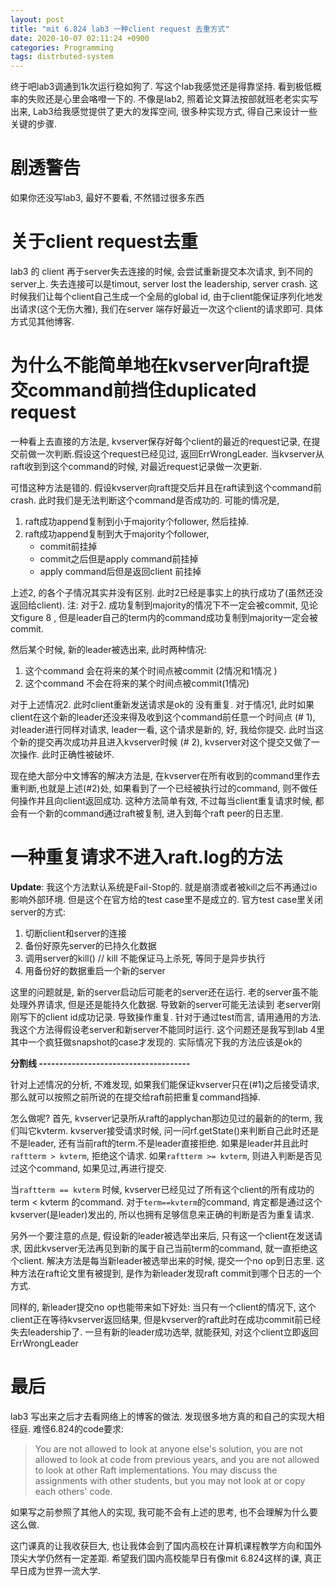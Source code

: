 ```yaml
---
layout: post
title: "mit 6.824 lab3 一种client request 去重方式"
date: 2020-10-07 02:11:24 +0900
categories: Programming
tags: distrbuted-system
---
```




终于吧lab3调通到1k次运行稳如狗了. 写这个lab我感觉还是得靠坚持. 看到极低概率的失败还是心里会咯噔一下的. 不像是lab2, 照着论文算法按部就班老老实实写出来, Lab3给我感觉提供了更大的发挥空间, 很多种实现方式, 得自己来设计一些关键的步骤.

# 剧透警告
如果你还没写lab3, 最好不要看, 不然错过很多东西

# 关于client request去重
lab3 的 client 再于server失去连接的时候, 会尝试重新提交本次请求, 到不同的server上. 失去连接可以是timout, server lost the leadership, server crash. 这时候我们让每个client自己生成一个全局的global id, 由于client能保证序列化地发出请求(这个无伤大雅), 我们在server 端存好最近一次这个client的请求即可. 具体方式见其他博客.

# 为什么不能简单地在kvserver向raft提交command前挡住duplicated request

一种看上去直接的方法是, kvserver保存好每个client的最近的request记录, 在提交前做一次判断.假设这个request已经见过, 返回ErrWrongLeader. 当kvserver从raft收到到这个command的时候, 对最近request记录做一次更新.

可惜这种方法是错的. 假设kvserver向raft提交后并且在raft读到这个command前crash. 此时我们是无法判断这个command是否成功的. 可能的情况是, 

1. raft成功append复制到小于majority个follower, 然后挂掉.  
2.  raft成功append复制到大于majority个follower, 
	- commit前挂掉
	- commit之后但是apply command前挂掉
	- apply command后但是返回client 前挂掉

上述2, 的各个子情况其实并没有区别. 此时2已经是事实上的执行成功了(虽然还没返回给client). 注: 对于2. 成功复制到majority的情况下不一定会被commit, 见论文figure 8 , 但是leader自己的term内的command成功复制到majority一定会被commit.

然后某个时候, 新的leader被选出来, 此时两种情况:

1. 这个command 会在将来的某个时间点被commit (2情况和1情况 )
2. 这个command 不会在将来的某个时间点被commit(1情况)

对于上述情况2. 此时client重新发送请求是ok的 没有重复. 对于情况1, 此时如果client在这个新的leader还没来得及收到这个command前任意一个时间点 (# 1), 对leader进行同样对请求, leader一看, 这个请求是新的, 好, 我给你提交. 此时当这个新的提交再次成功并且进入kvserver时候 (# 2), kvserver对这个提交又做了一次操作. 此时正确性被破坏.

现在绝大部分中文博客的解决方法是, 在kvserver在所有收到的command里作去重判断,也就是上述(#2)处, 如果看到了一个已经被执行过的command, 则不做任何操作并且向client返回成功. 这种方法简单有效, 不过每当client重复请求时候, 都会有一个新的command通过raft被复制, 进入到每个raft peer的日志里.

# 一种重复请求不进入raft.log的方法
**Update**:
我这个方法默认系统是Fail-Stop的. 就是崩溃或者被kill之后不再通过io影响外部环境. 但是这个在官方给的test case里不是成立的. 官方test case里关闭server的方式:
1. 切断client和server的连接
2. 备份好原先server的已持久化数据
3. 调用server的kill() // kill 不能保证马上杀死, 等同于是异步执行
4. 用备份好的数据重启一个新的server

这里的问题就是, 新的server启动后可能老的server还在运行. 老的server虽不能处理外界请求, 但是还是能持久化数据. 导致新的server可能无法读到 老server刚刚写下的client id成功记录. 导致操作重复. 针对于通过test而言, 请用通用的方法. 我这个方法得假设老server和新server不能同时运行. 这个问题还是我写到lab 4里其中一个疯狂做snapshot的case才发现的. 实际情况下我的方法应该是ok的

**分割线 -------------------------------------**

针对上述情况的分析, 不难发现, 如果我们能保证kvserver只在(#1)之后接受请求, 那么就可以按照之前所说的在提交给raft前把重复command挡掉. 

怎么做呢? 首先, kvserver记录所从raft的applychan那边见过的最新的的term, 我们叫它kvterm. kvserver接受请求时候, 问一问rf.getState()来判断自己此时还是不是leader, 还有当前raft的term.不是leader直接拒绝. 如果是leader并且此时`raftterm > kvterm`, 拒绝这个请求. 如果`raftterm >= kvterm`, 则进入判断是否见过这个command, 如果见过,再进行提交.

 当`raftterm == kvterm` 时候, kvserver已经见过了所有这个client的所有成功的term < kvterm 的command. 对于`term==kvterm`的command, 肯定都是通过这个kvserver(是leader)发出的, 所以也拥有足够信息来正确的判断是否为重复请求.

另外一个要注意的点是, 假设新的leader被选举出来后, 只有这一个client在发送请求, 因此kvserver无法再见到新的属于自己当前term的command, 就一直拒绝这个client. 解决方法是每当新leader被选举出来的时候, 提交一个no op到日志里. 这种方法在raft论文里有被提到, 是作为新leader发现raft commit到哪个日志的一个方式.

同样的, 新leader提交no op也能带来如下好处: 当只有一个client的情况下, 这个client正在等待kvserver返回结果, 但是kvserver的raft此时在成功commit前已经失去leadership了. 一旦有新的leader成功选举, 就能获知, 对这个client立即返回ErrWrongLeader

# 最后

lab3 写出来之后才去看网络上的博客的做法. 发现很多地方真的和自己的实现大相径庭. 难怪6.824的code要求:

> You are not allowed to look at anyone else's solution, you are not allowed to look at code from previous years, and you are not allowed to look at other Raft implementations. You may discuss the assignments with other students, but you may not look at or copy each others' code.

如果写之前参照了其他人的实现, 我可能不会有上述的思考, 也不会理解为什么要这么做.

这门课真的让我收获巨大, 也让我体会到了国内高校在计算机课程教学方向和国外顶尖大学仍然有一定差距. 希望我们国内高校能早日有像mit 6.824这样的课, 真正早日成为世界一流大学.
